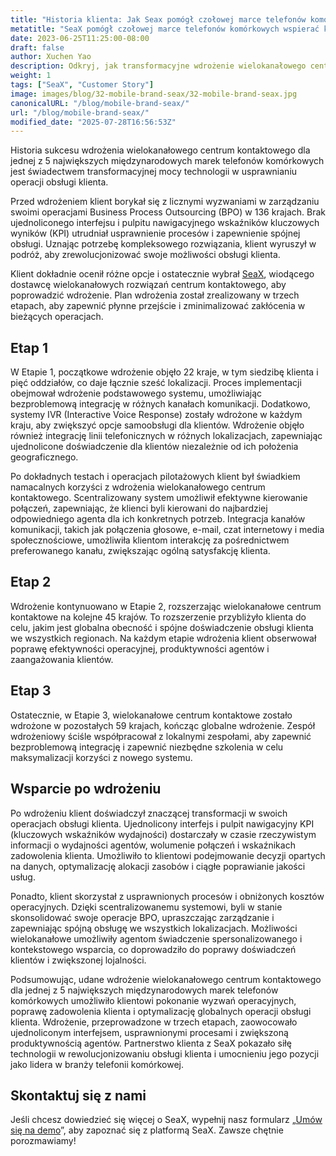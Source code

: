 ```yaml
---
title: "Historia klienta: Jak Seax pomógł czołowej marce telefonów komórkowych wspierać klientów w 100 krajach"
metatitle: "SeaX pomógł czołowej marce telefonów komórkowych wspierać klientów globalnie"
date: 2023-06-25T11:25:00-08:00
draft: false
author: Xuchen Yao
description: Odkryj, jak transformacyjne wdrożenie wielokanałowego centrum kontaktowego Seasalt.ai pomogło jednej z 5 największych marek telefonów komórkowych zrewolucjonizować operacje obsługi klienta w 100 krajach, od chaosu do zachwytu klienta!
weight: 1
tags: ["SeaX", "Customer Story"]
image: images/blog/32-mobile-brand-seax/32-mobile-brand-seax.jpg
canonicalURL: "/blog/mobile-brand-seax/"
url: "/blog/mobile-brand-seax/"
modified_date: "2025-07-28T16:56:53Z"
---
```


Historia sukcesu wdrożenia wielokanałowego centrum kontaktowego dla jednej z 5 największych międzynarodowych marek telefonów komórkowych jest świadectwem transformacyjnej mocy technologii w usprawnianiu operacji obsługi klienta.

Przed wdrożeniem klient borykał się z licznymi wyzwaniami w zarządzaniu swoimi operacjami Business Process Outsourcing (BPO) w 136 krajach. Brak ujednoliconego interfejsu i pulpitu nawigacyjnego wskaźników kluczowych wyników (KPI) utrudniał usprawnienie procesów i zapewnienie spójnej obsługi. Uznając potrzebę kompleksowego rozwiązania, klient wyruszył w podróż, aby zrewolucjonizować swoje możliwości obsługi klienta.

Klient dokładnie ocenił różne opcje i ostatecznie wybrał [SeaX](https://seax.seasalt.ai/?utm_source=blog/), wiodącego dostawcę wielokanałowych rozwiązań centrum kontaktowego, aby poprowadzić wdrożenie. Plan wdrożenia został zrealizowany w trzech etapach, aby zapewnić płynne przejście i zminimalizować zakłócenia w bieżących operacjach.


## Etap 1
W Etapie 1, początkowe wdrożenie objęło 22 kraje, w tym siedzibę klienta i pięć oddziałów, co daje łącznie sześć lokalizacji. Proces implementacji obejmował wdrożenie podstawowego systemu, umożliwiając bezproblemową integrację w różnych kanałach komunikacji. Dodatkowo, systemy IVR (Interactive Voice Response) zostały wdrożone w każdym kraju, aby zwiększyć opcje samoobsługi dla klientów. Wdrożenie objęło również integrację linii telefonicznych w różnych lokalizacjach, zapewniając ujednolicone doświadczenie dla klientów niezależnie od ich położenia geograficznego.

Po dokładnych testach i operacjach pilotażowych klient był świadkiem namacalnych korzyści z wdrożenia wielokanałowego centrum kontaktowego. Scentralizowany system umożliwił efektywne kierowanie połączeń, zapewniając, że klienci byli kierowani do najbardziej odpowiedniego agenta dla ich konkretnych potrzeb. Integracja kanałów komunikacji, takich jak połączenia głosowe, e-mail, czat internetowy i media społecznościowe, umożliwiła klientom interakcję za pośrednictwem preferowanego kanału, zwiększając ogólną satysfakcję klienta.

## Etap 2
Wdrożenie kontynuowano w Etapie 2, rozszerzając wielokanałowe centrum kontaktowe na kolejne 45 krajów. To rozszerzenie przybliżyło klienta do celu, jakim jest globalna obecność i spójne doświadczenie obsługi klienta we wszystkich regionach. Na każdym etapie wdrożenia klient obserwował poprawę efektywności operacyjnej, produktywności agentów i zaangażowania klientów.

## Etap 3
Ostatecznie, w Etapie 3, wielokanałowe centrum kontaktowe zostało wdrożone w pozostałych 59 krajach, kończąc globalne wdrożenie. Zespół wdrożeniowy ściśle współpracował z lokalnymi zespołami, aby zapewnić bezproblemową integrację i zapewnić niezbędne szkolenia w celu maksymalizacji korzyści z nowego systemu.

## Wsparcie po wdrożeniu
Po wdrożeniu klient doświadczył znaczącej transformacji w swoich operacjach obsługi klienta. Ujednolicony interfejs i pulpit nawigacyjny KPI (kluczowych wskaźników wydajności) dostarczały w czasie rzeczywistym informacji o wydajności agentów, wolumenie połączeń i wskaźnikach zadowolenia klienta. Umożliwiło to klientowi podejmowanie decyzji opartych na danych, optymalizację alokacji zasobów i ciągłe poprawianie jakości usług.

Ponadto, klient skorzystał z usprawnionych procesów i obniżonych kosztów operacyjnych. Dzięki scentralizowanemu systemowi, byli w stanie skonsolidować swoje operacje BPO, upraszczając zarządzanie i zapewniając spójną obsługę we wszystkich lokalizacjach. Możliwości wielokanałowe umożliwiły agentom świadczenie spersonalizowanego i kontekstowego wsparcia, co doprowadziło do poprawy doświadczeń klientów i zwiększonej lojalności.

Podsumowując, udane wdrożenie wielokanałowego centrum kontaktowego dla jednej z 5 największych międzynarodowych marek telefonów komórkowych umożliwiło klientowi pokonanie wyzwań operacyjnych, poprawę zadowolenia klienta i optymalizację globalnych operacji obsługi klienta. Wdrożenie, przeprowadzone w trzech etapach, zaowocowało ujednoliconym interfejsem, usprawnionymi procesami i zwiększoną produktywnością agentów. Partnerstwo klienta z SeaX pokazało siłę technologii w rewolucjonizowaniu obsługi klienta i umocnieniu jego pozycji jako lidera w branży telefonii komórkowej.

## Skontaktuj się z nami

Jeśli chcesz dowiedzieć się więcej o SeaX, wypełnij nasz formularz „[Umów się na demo](https://meetings.hubspot.com/seasalt-ai/seasalt-meeting)”, aby zapoznać się z platformą SeaX. Zawsze chętnie porozmawiamy!

